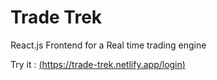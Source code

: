 # Trade Trek

React.js Frontend for a Real time trading engine

Try it : [(https://trade-trek.netlify.app/login)](https://trade-trek.netlify.app/login)
